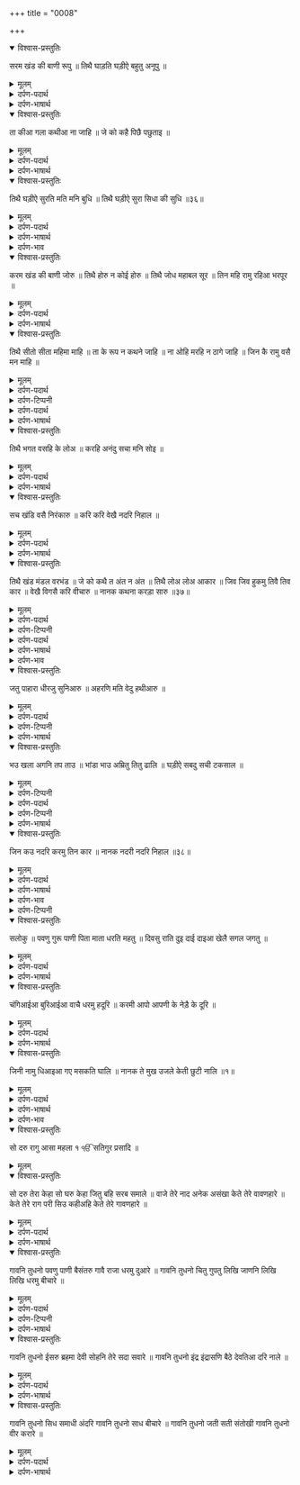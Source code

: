 +++
title = "0008"

+++
<details open><summary>विश्वास-प्रस्तुतिः</summary>

सरम खंड की बाणी रूपु ॥ तिथै घाड़ति घड़ीऐ बहुतु अनूपु ॥
</details>

<details><summary>मूलम्</summary>

सरम खंड की बाणी रूपु ॥ तिथै घाड़ति घड़ीऐ बहुतु अनूपु ॥
</details>

<details><summary>दर्पण-पदार्थ</summary>

पद्अर्थ: सरम = श्रम, उद्यम, मेहनत। सरम खण्ड की = उद्यम अवस्था में। बाणी = बनावट। रूप = सुंदरता। तिथै = इस मेहनत वाली अवस्था में। बहुत अनूप = (मन) बहुत सुंदर।
</details>

<details><summary>दर्पण-भाषार्थ</summary>

अर्थ: श्रम अवस्था की बनावट सुंदरता है (भाव, इस अवस्था में आ के मन दिनों दिन खूबसूरत बनना शुरू हो जाता है)। इस अवस्था में (नई) घाढ़त के कारण मन बहुत सुंदर घढ़ा जाता है।
</details>

<details open><summary>विश्वास-प्रस्तुतिः</summary>

ता कीआ गला कथीआ ना जाहि ॥ जे को कहै पिछै पछुताइ ॥
</details>

<details><summary>मूलम्</summary>

ता कीआ गला कथीआ ना जाहि ॥ जे को कहै पिछै पछुताइ ॥
</details>

<details><summary>दर्पण-पदार्थ</summary>

पद्अर्थ: ता कीआ = उस अवस्था की। कथीआ न जाहि = कही नहीं जा सकतीं। को = कोई मनुष्य। कहै = कहे, ब्यान करे। पिछै = बताने के बाद। पछुताइ = पछताए, पछताता है (क्योंकि वह ब्यान करने से अस्मर्थ रहता है)।
</details>

<details><summary>दर्पण-भाषार्थ</summary>

अर्थ: उस अवस्था की बातें ब्यान नहीं की जा सकतीं। यदि कोई मनुष्य बयान करता है, तो बाद में पछताता है (क्योंकि वह बयान करने से अस्मर्थ रहता है)।
</details>

<details open><summary>विश्वास-प्रस्तुतिः</summary>

तिथै घड़ीऐ सुरति मति मनि बुधि ॥ तिथै घड़ीऐ सुरा सिधा की सुधि ॥३६॥
</details>

<details><summary>मूलम्</summary>

तिथै घड़ीऐ सुरति मति मनि बुधि ॥ तिथै घड़ीऐ सुरा सिधा की सुधि ॥३६॥
</details>

<details><summary>दर्पण-पदार्थ</summary>

पद्अर्थ: तिथै = उस श्रम खण्ड में। घड़ीऐ = घड़ी जाती है। मनि बुधि = मन में जागृति। सुरा की सुधि = देवताओं जैसी सूझ। सिधा की सुधि = सिद्धों वाली समझ।
</details>

<details><summary>दर्पण-भाषार्थ</summary>

अर्थ: उस मेहनत वाली अवस्था में मनुष्य की तवज्जो और मति घढ़ी जाती है, (भाव, श्रुति और मति ऊँची हो जाती है) और मन में जागृति पैदा हो जाती है। श्रम खण्ड में देवताओं और सिद्धों वाली बुद्धि (मनुष्य के भीतर) बन जाती है।36।
</details>

<details><summary>दर्पण-भाव</summary>

भाव: ज्ञान अवस्था की बरकत सेज्यों ज्यों सारा जगत एक सांझा परिवार दिखाई देने लगता है, जीव खलकत की सेवा की मेहनत (श्रम) की बीड़ा सिर पे उठाता है, मन की पहली तंगदिली हट के विशालता व उदारता की घाड़त में मन नए सिरे से सुंदर सा घड़ा जाता है, मन में एक नई जागृति आती है, अक़्ल ऊँची होने लगती है।36।
</details>

<details open><summary>विश्वास-प्रस्तुतिः</summary>

करम खंड की बाणी जोरु ॥ तिथै होरु न कोई होरु ॥
तिथै जोध महाबल सूर ॥ तिन महि रामु रहिआ भरपूर ॥
</details>

<details><summary>मूलम्</summary>

करम खंड की बाणी जोरु ॥ तिथै होरु न कोई होरु ॥
तिथै जोध महाबल सूर ॥ तिन महि रामु रहिआ भरपूर ॥
</details>

<details><summary>दर्पण-पदार्थ</summary>

पद्अर्थ: करम = बख्शिश। बाणी = बनावट। जोरु = बल, ताकत। होरु = अकाल-पुरख के बिना कोई दूसरा। होरु न कोई होरु = अकाल-पुरख के बिना दूसरा बिल्कुल ही कोई नहीं है। जोध = योद्धे। महाबल = बड़े बल वाले। सूर = सूरमे। तिन महि = उन में। रामु = अकाल-पुरख। रहिआ भरपूर = नाको नाक भरा हुआ है, रोम रोम में बस रहा है।
</details>

<details><summary>दर्पण-भाषार्थ</summary>

अर्थ: बख्शिश, रहिमत वाली अवस्था की बनावट बल है, (भाव, जब मनुष्य पर अकाल-पुरख की मेहर की नज़र होती है, तो उसके अंदर ऐसा बल पैदा होता है कि विषय-विकार उस पर अपना प्रभाव नहीं डाल सकते), क्योंकि उस अवस्था में (मनुष्य के अंदर) अकाल-पुरख के बिना और कोई दूसरा बिल्कुल नहीं रहता। उस अवस्था में (जो मनुष्य हैं वह) योद्धे, महांबली व सूरमें हैं, उन के रोम रोम में अकाल-पुरख बस रहा है।
</details>

<details open><summary>विश्वास-प्रस्तुतिः</summary>

तिथै सीतो सीता महिमा माहि ॥ ता के रूप न कथने जाहि ॥
ना ओहि मरहि न ठागे जाहि ॥ जिन कै रामु वसै मन माहि ॥
</details>

<details><summary>मूलम्</summary>

तिथै सीतो सीता महिमा माहि ॥ ता के रूप न कथने जाहि ॥
ना ओहि मरहि न ठागे जाहि ॥ जिन कै रामु वसै मन माहि ॥
</details>

<details><summary>दर्पण-पदार्थ</summary>

पद्अर्थ: सीतो सीता = पूर्ण तौर पर सिला हुआ।
</details>

<details><summary>दर्पण-टिप्पनी</summary>

(नोट: यहां एक ही शब्द ‘सीता’ दूसरी बार प्रयोग किया गया है। इसी तरह इस ख्याल पे खास ज्यादा जार दिया गया है। एसे ही वाक्यांश और भी हैं, जैसे:  
नानकु अंतु न अंतु।    {पउड़ी ३५}  
तिथै होरु न कोई होरु।    {पउड़ी ३७}  
जे को कथै त अंत न अंत।  {पउड़ी ३७})
</details>

<details><summary>दर्पण-पदार्थ</summary>

महिमा = (अकाल-पुरख की) महिमा, वडियाई। माहि = बीच में। ता के = उन मनुष्यों के। रूप = सुंदर रूप। न कथने जाहि = कथन नहीं किए जा सकते। ओहि = वे लोग। ना मरहि = आत्मिक मौत नहीं मरते। ना ठागै जाहि = ना ही ठगे जा सकते है (माया उन को ठग नहीं सकती)।
</details>

<details><summary>दर्पण-भाषार्थ</summary>

अर्थ: उस (बख्शिश) अवस्था में पहुँचे हुए मनुष्य का मन पूरी तरह से अकाल-पुरख की वडिआईमें परोया रहता है, (उनके शरीर ऐसे कंचन सी चमक वाले हो जाते हैं कि) उनके सुंदर रूप का वर्णननहीं किया जा सकता। (उनके मुख पर नूर ही नूर लिशकारे मारता है)। (इस अवस्था में) मन में अकाल-पुरख बसता है, वे आत्मिक मौत नहीं मरतेऔर माया उनको ठग नहीं सकती।
</details>

<details open><summary>विश्वास-प्रस्तुतिः</summary>

तिथै भगत वसहि के लोअ ॥ करहि अनंदु सचा मनि सोइ ॥
</details>

<details><summary>मूलम्</summary>

तिथै भगत वसहि के लोअ ॥ करहि अनंदु सचा मनि सोइ ॥
</details>

<details><summary>दर्पण-पदार्थ</summary>

पद्अर्थ: वसहि = बसते हैं। लोअ = लोक, भवन। के लोअ = कई भवनों के (देखें पउड़ी 34 में ‘के रंग’)। करहि अनंदु = आनन्द करते हैं, सदा खुश रहते हैं। सचा सोइ = वह सच्चा हरि। मनि = (उनके) मन में है।
</details>

<details><summary>दर्पण-भाषार्थ</summary>

अर्थ: उस अवस्था में कई भवनों के भक्तजन बसते हैं, जो सदा प्रसन्न रहते हैं, (क्योंकि) वह सच्चा अकाल पुरख उनके मन में (मौजूद) है।
</details>

<details open><summary>विश्वास-प्रस्तुतिः</summary>

सच खंडि वसै निरंकारु ॥ करि करि वेखै नदरि निहाल ॥
</details>

<details><summary>मूलम्</summary>

सच खंडि वसै निरंकारु ॥ करि करि वेखै नदरि निहाल ॥
</details>

<details><summary>दर्पण-पदार्थ</summary>

पद्अर्थ: सचि = सच में। सचि खंडि = सचखण्ड में। करि करि = सृष्टि रच के। नदरि निहाल = निहाल करने वाली नजर से। वेखै = देखता है, संभाल करता है।
</details>

<details><summary>दर्पण-भाषार्थ</summary>

अर्थ: सच खंड में (भाव, अकाल-पुरख के साथ एकरूप होने वाली अवस्था में) मनुष्य के अंदर वह अकाल-पुरख खुद ही बसता है, जो सृष्टि को रच रच के मेहर की नजर से उसकी संभाल करता है।
</details>

<details open><summary>विश्वास-प्रस्तुतिः</summary>

तिथै खंड मंडल वरभंड ॥ जे को कथै त अंत न अंत ॥
तिथै लोअ लोअ आकार ॥ जिव जिव हुकमु तिवै तिव कार ॥
वेखै विगसै करि वीचारु ॥ नानक कथना करड़ा सारु ॥३७॥
</details>

<details><summary>मूलम्</summary>

तिथै खंड मंडल वरभंड ॥ जे को कथै त अंत न अंत ॥
तिथै लोअ लोअ आकार ॥ जिव जिव हुकमु तिवै तिव कार ॥
वेखै विगसै करि वीचारु ॥ नानक कथना करड़ा सारु ॥३७॥
</details>

<details><summary>दर्पण-पदार्थ</summary>

पद्अर्थ: वरभंड = ब्रह्मिण्ड। को = कोई मनुष्य। कथै = बताने लगे, बयान करे। त अंत न अंत = इन खण्डों मण्डलों तथा ब्रह्मिण्डों के अंत नहीं पाये जा सकते। लोअ लोअ = कई लोक, कई भवन। विगसै = विगसता है, खुश होता है। करि वीचारु = वीचार करके। कथना = कथन करना, बयान करना। सारु = इस शब्द को समझने के लिए उदाहरण के तौर पे नीचे लिखे प्रमाण दिए जा रहे हैं:
</details>

<details><summary>दर्पण-टिप्पनी</summary>

• पहिरा अगनि हिवै घरु बाधा भोजन सारु कराई।१। (पउड़ी१९,माझ की वार)  
• तूँ सागरो रतनागरो हउ सार न जाणा तेरी राम। (सूही छंत महला ५)  
लाहा भगति सु सारु गुरमुखि पाईऐ।      (माझ की वार पउड़ी १५)  
धनु वडभागी नानका, जिन गुरमुखि हरि रसु सारि।१। (कानड़े की वार)  
इन ऊपर दिए प्रमाणों का निर्णय इस प्रकार है:  
‘सारु’ संज्ञा है, पुलिंग व स्त्रीलिंग।  
‘सारु’ पुलिंग का अर्थ है: ‘लोहा’ या ‘तत्व’  
‘सार’ स्त्रीलिंग का अर्थ है: ‘सूझ, खबर’।  
जैसे प्रमाण नं: 1 और 2 में।  
‘सार’ विशेषण है, जैसे प्रमाण नं: 3 में, यहाँ इसका अर्थ है: ‘श्रेष्ठ’।  
‘सारि’ क्रिया है, जिस का अर्थ है: ‘खबर लेनी’, ‘याद करना’। जैसे प्रमाण नं: 4 में।
</details>

<details><summary>दर्पण-पदार्थ</summary>

सारु = लोहा। करड़ा सारु = सख्त जैसे लोहा है।
</details>

<details><summary>दर्पण-भाषार्थ</summary>

अर्थ: उस अवस्था में (भाव, अकाल-पुरख के साथ एकरूप होने वाली अवस्था में) मनुष्य को बेअंत खण्ड, मण्डल व बेअंत ब्रह्मिण्ड (दिखाई देते हैं, इतने बेअंत कि) यदि कोई मनुष्य उनका कथन करने लगे, तो उसकी कमी नहीं पड़ सकती,कभी ना खत्म होने वाला सिलसिला। उस अवस्था में बेअंत भवन तथा आकार दिखाई देते हैं (जिस सभी में) उसी तरह कार-व्यवहार चल रहा है जिस तरह अकाल-पुरख का हुक्म होता है (भाव, इस अवस्था में पहुँच के मनुष्य को हर जगह अकाल-पुरख की रजा वर्तती दिखती है)। (उसको प्रत्यक्ष दिखाई देता है कि) अकाल-पुरख विचार करके (सभ जीवों की) संभाल करता है और खुश होता है। हे नानक! इस अवस्था का कथन करना बहुत मुश्किल है (भाव, ये अवस्था बयान नहीं हो सकती, अनुभव ही की जा सकती है बस!)।37।
</details>

<details><summary>दर्पण-भाव</summary>

भाव: परमात्मा के साथ एक-रूप हो चुकने वाली आत्मिक अवस्था में पहुँचे जीव के ऊपर प्रमात्मा की रहिमत का दरवाजा खुलता है, उसको सब अपने ही अपने नजर आते हैं, हर तरफ प्रभु ही नज़र आता है। ऐसे मनुष्य की तवज्जो हमेशा प्रभु की महिमा में जुड़ी रहती है। अब माया इसे ठग नहीं सकती। आत्मा बलवान हो जाती है, प्रभु से दूरी पैदा नहीं हो सकती। अब उसे प्रत्यक्ष प्रतीत होने लगता है कि बेअंत कुदरत रच के ईश्वर सभी को अपनी मर्जी से चला रहा है, तथा सब पे मिहर की नज़र कर रहा है।37।
</details>

<details open><summary>विश्वास-प्रस्तुतिः</summary>

जतु पाहारा धीरजु सुनिआरु ॥ अहरणि मति वेदु हथीआरु ॥
</details>

<details><summary>मूलम्</summary>

जतु पाहारा धीरजु सुनिआरु ॥ अहरणि मति वेदु हथीआरु ॥
</details>

<details><summary>दर्पण-पदार्थ</summary>

पद्अर्थ: जतु = अपनी शारीरिक इन्द्रियों को विकारों से रोक के रखना। पाहारा = सुनियारे की दुकान। सुनिआरु = सोनार। अहिरण = सोना ढालने वाला आधार। मति = अक्ल, बुद्धि। वेदु = ज्ञान। हथिआर = हथौड़ा।
</details>

<details><summary>दर्पण-टिप्पनी</summary>

नोट: शब्द ‘वेद’ नीचे लिखी तुकों में जपुजी साहिब में प्रयोग में आया है:  
गुरमुखि नादं, गुरमुखि वेदं, गुरमुखि रहिआ समाई।   (पउड़ी ५)  
सुणिऐ सासत सिंम्रिति वेद।           (पउड़ी ९)  
असंख गरंथ मुखि वेद पाठ।           (पउड़ी (१७)  
ओड़क ओड़क भालि थके, वेद कहनि इक वात।     (पउड़ी २२)  
आखहि वेद पाठ पुराण।             (पउड़ी २६)  
गावनि पंडित पढ़नि रखीसर, जुग जुग वेदा नाले।   (पउड़ी २७)  
पउड़ी नं 5 वाली तुक के बिना बाकी सब पउड़ियों में शब्द ‘वेद’ बहुवचन में है और हिन्दू मत की धर्म पुस्तकों ‘वेदों’ की ओर इशारा है। पर पउड़ी नं: 5 में ‘वेदं’ एकवचन है और अर्थ है: ‘ज्ञान’। पर ये जरूरी नहीं है कि जहाँ जहाँ शब्द ‘वेद’ एकवचन में आया है, वहाँ उसके अर्थ ‘ज्ञान’ ही हों। बहुत शब्द ऐसे हैं, जहाँ ‘वेद’ एकवचन होते हुए भी हिन्दू मत की धर्म पुस्तक वेद ही है। पर प्रकरण को विचारना भी जरूरी है।  
इस पउड़ी में ‘जतु’, ‘धीरज’, ‘मति’, ‘भउ’, ‘तपताउ’, और ‘भाउ’ भाव-वाचक शब्द आए हैं, इस वास्ते शब्द ‘वेद’ भी उनके साथ मिलता जुलता (‘ज्ञान’ अर्थ) भाव-वाचक ही हो सकता है।
</details>

<details><summary>दर्पण-भाषार्थ</summary>

अर्थ: (यदि) जत-रूप दुकान (हो), धैर्य सोनार बने, मनुष्य की अपनी बुद्धि अहिरण हो, (उस मति अहिरण पर) ज्ञान का हथौड़ा (चोट करे)।
</details>

<details open><summary>विश्वास-प्रस्तुतिः</summary>

भउ खला अगनि तप ताउ ॥
भांडा भाउ अम्रितु तितु ढालि ॥ घड़ीऐ सबदु सची टकसाल ॥
</details>

<details><summary>मूलम्</summary>

भउ खला अगनि तप ताउ ॥
भांडा भाउ अम्रितु तितु ढालि ॥ घड़ीऐ सबदु सची टकसाल ॥
</details>

<details><summary>दर्पण-टिप्पनी</summary>

भउ: ‘भउ’ शब्द को यहाँ ध्यान से विचारने की जरूरत है।  
‘जपुजी’ साहिब में ये शब्द दो बार आया है, मूलमंत्र में ‘निरभउ’ और पउड़ी नं: 38 में ‘भउ’।  
संस्कृत का शब्द ‘भय’ है। पर सत्गुरू जी इसको ‘भउ’ लिखते हैं। आर्या समाज जैसी पढ़ी-लिखी श्रेणी के मुखी स्वामी दयानंद इस भउ शब्द को सामने रख के, अपनी विद्या के आधार पे, गुरु नानक साहिब को अनपढ़ लिख गए हैं। संस्कृत विद्या की जानकारी के आधार पर वे लिखते हैं कि गुरु नानक साहिब अगर संस्कृत जानते होते तो ‘भय’ को ‘भउ’ ना लिखते।  
इस पुस्तक का इस विषय के साथ कोई संबंध नहीं कि गुरु नानक साहिब की संस्कृत विद्या का सबूत दिया जाए, क्योंकि इस बात की तो जरूरत ही नहीं थी कि गुरु नानक साहिब अपने समय के जीवों को संस्कृत बोली में उपदेश देते या संस्कृत की धार्मिक पुस्तकों का उपदेश दृढ़ करवाते। अकाल-पुरख की ओर से वे जो संदेश ले के आए थे, वह उन्होंने उस बोली में सुनाना था और सुनाया, जो इस समय इस देश के लोगों में प्रचलित थी।  
बोली हमेशा बदलती आई है। वेदों की संस्कृत बदल के और हो गई। संस्कृत बदल के प्राकृत बन गई। प्राकृत से पंजाबी बनती गई। गुरु नानक साहिब के समय की पंजाबी भी अब ना रही, बदल गई है। इस वास्ते स्वामी दयानंद गुरु नानक साहिब की शान में दुखदाई शब्द लिखने की जगह अगर ये देखते कि देश की बोली उस समय कौन सी थी तो यह भूल ना करते।  
संस्कृत, प्राकृत और पंजाबी के शब्दों की खोज के आधार पे बेअंत शब्द पेश किए जा सकते हैं, जहाँ ये प्रत्यक्ष रूप से साबित हो जाता हैकि कैसे संस्कृत शब्द बदल कर पंजाबी में नया रूप धारण करते गए।  
नोट: इस विचार को विस्थार से समझने के लिए पढ़िए मेरी पुस्तक “गुरबाणी के इतिहास बारे” के पन्ना 43 से 61 तक।
</details>

<details><summary>दर्पण-पदार्थ</summary>

पद्अर्थ: भउ = अकाल-पुरख का डर। खला = खलां, धौंकनी, फूकनी (जिससे सोनारे फूक मार के आग सुलगाते हैं)। भाउ = प्रेम। अंम्रितु = अमृत: अकाल-पुरख का अमर करने वाला नाम। तितु = उस बरतन में। घढ़ीऐ = घढ़ा जाता है। घढ़ीऐ शबद = शब्द ढाला जाता है। सची टकसाल = ऊपर वर्णित सच्ची टकसाल में।
</details>

<details><summary>दर्पण-टिप्पनी</summary>

नोट: जत, धीरज (धैर्य), मति, ज्ञान, भय (भउ), तपताउ और भाउ (भाव, भावना) की मिश्रित सच्ची टकसाल में गुर-शब्द की मोहर घढ़ी जाती है, (भाव, जिस ऊँची आत्मिक अवस्था में कोई शब्द गुरु जी ने उचारा है, सिख को भी वह शब्द उसी अवस्था में ले पहुँचता है), (झूठ की दीवार तोड़ देता है) यदि जत धीरज आदि वाला जीवन बन जाएं टकसाल; वह जगह जहाँ सरकारी रुपए सिक्के घढ़े जाते हैं।
</details>

<details><summary>दर्पण-भाषार्थ</summary>

अर्थ: (यदि) अकाल-पुरख का डर धौंकनी (हो), मेहनत आग (हो), प्रेम कुठाली हो, तो (हे भाई!) उस (कुठाली) में अकाल-पुरख का अमृत साथ गलाओ, (क्योंकि ऐसी ही) सच्ची टकसाल में (गुरु का) शब्द घढ़ा जा सकता है।
</details>

<details open><summary>विश्वास-प्रस्तुतिः</summary>

जिन कउ नदरि करमु तिन कार ॥ नानक नदरी नदरि निहाल ॥३८॥
</details>

<details><summary>मूलम्</summary>

जिन कउ नदरि करमु तिन कार ॥ नानक नदरी नदरि निहाल ॥३८॥
</details>

<details><summary>दर्पण-पदार्थ</summary>

पद्अर्थ: जिन कउ = जो मनुष्यों पर। नदरि = मेहर की नज़र। करमु = बख्शिश। तिन कार = उन मनुष्यों की ही ये कार (कार्यशैली/कार्य-व्यवहार) है (भाव, वे मनुष्य जो ऊपर बताई गई टकसाल तैयार करके शब्द की घाढ़त घढ़ते हैं)। निहाल = प्रसन्न, खुश, आनन्द। नदरी = मिहर की नजर करने वाला प्रभु।
</details>

<details><summary>दर्पण-भाषार्थ</summary>

अर्थ: ये कार्य-व्यवहार उन्हीं मनुष्यों का ही है, जिस पे मेहर की नजर होती है। हे नानक! वे मनुष्य अकाल-पुरख की कृपा-दृष्टि से निहाल हो जाते हैं।38
</details>

<details><summary>दर्पण-भाव</summary>

भाव: पर ऐसी उच्च आत्मिक अवस्था तभी बन सकती है जब आचरण पवित्र हो, दूसरों के आक्रामक रुख को बर्दाश्त करने का हौसला हो, ऊँची व विशाल समझ हो, प्रभु का भय हृदय में बना रहे, सेवा की मेहनत कमाई की जाए, ख़ालक व ख़लक का प्यार दिल में हो। ये जत, धैर्य, मति, ज्ञान, भय, मेहनत और प्रेम के गुणएक सच्ची टकसाल है जिसमें गुर-शब्द की मोहर घढ़ी जाती है (भाव, जिस ऊँची आत्मिक अवस्था में कोई शब्द सत्गुरू जी ने उचारा है, ऊपर बताए जीवन-शैली वाले सिख को भी वह शब्द उसी आत्मिक अवस्था में ले पहुँचता है)।38।
</details>

<details><summary>दर्पण-टिप्पनी</summary>

नोट: वाणी ‘जपु’ की कुल 38 पउड़ियां हैं, जो यहाँ समाप्त हुई हैं। पहले श्लाक में मंगलाचरण के तौर पर सत्गुरू जी ने अपने ईष्ट का स्वरूप बयान किया था। अगले आखिरी श्लोक में सारी वाणी ‘जपु’ का सिद्धांत बताया है।
</details>

<details open><summary>विश्वास-प्रस्तुतिः</summary>

सलोकु ॥
पवणु गुरू पाणी पिता माता धरति महतु ॥
दिवसु राति दुइ दाई दाइआ खेलै सगल जगतु ॥
</details>

<details><summary>मूलम्</summary>

सलोकु ॥
पवणु गुरू पाणी पिता माता धरति महतु ॥
दिवसु राति दुइ दाई दाइआ खेलै सगल जगतु ॥
</details>

<details><summary>दर्पण-पदार्थ</summary>

पद्अर्थ: पवणु = हवा, स्वास, प्राण। महतु = बड़ी, विशाल। दिवसु = दिन। दुइ = दोनों। दिवसु दाइआ = दिन खिलावा है। राति दाई = रात खिलावी है। सगल = सारा।
</details>

<details><summary>दर्पण-भाषार्थ</summary>

अर्थ: प्राण (शरीर में इस प्रकार हैं जैसे) गुरु (जीवों की आत्मा के लिए) है। पानी (सभी जीवों का) पिता है और धरती (सबकी) बड़ी माँ है। दिन और रात दोनों खेल खिलाने वाला और खिलाने वाली हैं, सारा संसार खेल रहा है (भाव, संसार के सारे जीव रात को सोने में और दिन के कार्य-व्यवहार में परखे जा रहे हैं)
</details>

<details open><summary>विश्वास-प्रस्तुतिः</summary>

चंगिआईआ बुरिआईआ वाचै धरमु हदूरि ॥
करमी आपो आपणी के नेड़ै के दूरि ॥
</details>

<details><summary>मूलम्</summary>

चंगिआईआ बुरिआईआ वाचै धरमु हदूरि ॥
करमी आपो आपणी के नेड़ै के दूरि ॥
</details>

<details><summary>दर्पण-पदार्थ</summary>

पद्अर्थ: वाचै = परखता है, लिखे हुए को पढ़ता है। हदूरि = अकाल-पुरख की हजूरी में, अकाल-पुरख के दर पर। करमी = कर्मों अनुसार। के = कई जीव। नेड़ै = अकाल-पुरख के नज़दीक।
</details>

<details><summary>दर्पण-भाषार्थ</summary>

अर्थ: धर्मराज अकाल पुरख की हज़ूरी में (जीवों के किये हुए) सही कामों को विचारता है। अपने-अपने (इन किए हुये) कर्मों के अनुसार कई जीव अकाल-पुरख के नज़दीक हो जाते हैं और कई अकाल-पुरख से दूर रह जाते हैं।
</details>

<details open><summary>विश्वास-प्रस्तुतिः</summary>

जिनी नामु धिआइआ गए मसकति घालि ॥
नानक ते मुख उजले केती छुटी नालि ॥१॥
</details>

<details><summary>मूलम्</summary>

जिनी नामु धिआइआ गए मसकति घालि ॥
नानक ते मुख उजले केती छुटी नालि ॥१॥
</details>

<details><summary>दर्पण-पदार्थ</summary>

पद्अर्थ: जिनी = जो मनुष्यों ने। ते = वे मनुष्य। धिआइआ = ध्यान किया है, स्मरण किया है। मसकति = मुशक्कत, मेहनत। घालि = सफल करके। मुख उजले = उज्जवल चेहरे वाले। केती = कई जीव। छुटी = मुक्त हो गई, माया के बंधनों से रहित हो गई। नालि = उन (गुरमुखों) की संगत में।
</details>

<details><summary>दर्पण-भाषार्थ</summary>

अर्थ: हे नानक! जो मनुष्यों ने अकाल-पुरख का नाम स्मरण किया है, वे अपनी मेहनत सफल कर गये हैं। (अकाल-पुरख के दर पर) वे उज्जवल मुख वाले हैं और (और भी) कई जीव, उनकी संगत में (रह के) (‘कूड़ की पालि’ गिरा के माया के बंधनों से) आज़ाद हो गए हैं।1।
</details>

<details><summary>दर्पण-भाव</summary>

भाव: यह जगत एक रंग-भूमि है, जिस में जीव खिलाड़ी अपना अपना खेल खेल रहे हैं। हर एक जीव के खेल की परख पड़ताल बड़े ध्यान से की जा रही है। जो सिर्फ माया की खेल ही खेल गए, वो प्रभु से दूरी बनाते गए। पर जिन्होंने नाम जपने की खेल खेली, वे अपनी मेहनत सफल कर गये तथा और भी कई जीवों को इस सच्चे मार्ग पर डालते हुए स्वयं भी ईश्वर की हज़ूरी में सुर्ख़-रू हुए।
</details>

<details open><summary>विश्वास-प्रस्तुतिः</summary>

सो दरु रागु आसा महला १
ੴ सतिगुर प्रसादि ॥
</details>

<details><summary>मूलम्</summary>

सो दरु रागु आसा महला १
ੴ सतिगुर प्रसादि ॥
</details>

<details open><summary>विश्वास-प्रस्तुतिः</summary>

सो दरु तेरा केहा सो घरु केहा जितु बहि सरब समाले ॥
वाजे तेरे नाद अनेक असंखा केते तेरे वावणहारे ॥
केते तेरे राग परी सिउ कहीअहि केते तेरे गावणहारे ॥
</details>

<details><summary>मूलम्</summary>

सो दरु तेरा केहा सो घरु केहा जितु बहि सरब समाले ॥
वाजे तेरे नाद अनेक असंखा केते तेरे वावणहारे ॥
केते तेरे राग परी सिउ कहीअहि केते तेरे गावणहारे ॥
</details>

<details><summary>दर्पण-पदार्थ</summary>

पद्अर्थ: केहा = कैसा? , आश्चर्य भरा। दरु = दरवाजा। जितु = जहाँ। बहि = बैठ के। सरब = सारे जीवों को। समाले = तूने संभाल की है, तू संभाल कर रहा है। नाद = आवाजें, शब्द, राग। वावणहारे = बजाने वाले। परी = राग परी, रागनियां। सिउ = समेत। परी सिउ = रागनियों समेत। कहिअहि = कहे जाते हैं।
</details>

<details><summary>दर्पण-भाषार्थ</summary>

अर्थ: (हे प्रभु!) तेरा वह घर और (उस घर का) वह दरवाजा बड़ा ही आश्चर्य भरा है जहाँ बैठ के तू सारे जीवों की संभाल कर रहा है। (तेरी इस रची हुई कुदरत में) अनेक और अनगिनत वाजे (संगीत-यंत्र) और राग हैं; बेअंत ही जीव (इन बाजों को) बजाने वाले हैं। रागनियों समेत बेअंत ही रागों के नाम लिए जाते हैं। अनेक ही जीव (इन राग रागनियों के द्वारा तुझे) गाने वाले हैं (तेरी तारीफ के गीत गा रहे हैं)।
</details>

<details open><summary>विश्वास-प्रस्तुतिः</summary>

गावनि तुधनो पवणु पाणी बैसंतरु गावै राजा धरमु दुआरे ॥
गावनि तुधनो चितु गुपतु लिखि जाणनि लिखि लिखि धरमु बीचारे ॥
</details>

<details><summary>मूलम्</summary>

गावनि तुधनो पवणु पाणी बैसंतरु गावै राजा धरमु दुआरे ॥
गावनि तुधनो चितु गुपतु लिखि जाणनि लिखि लिखि धरमु बीचारे ॥
</details>

<details><summary>दर्पण-पदार्थ</summary>

पद्अर्थ: गावनि = गाते हैं। तुध नो = तुझे। बैसंतरु = आग। गावै = गाता है। राजा धरमु = धर्मराज। दुआरे = तेरे दर पे (हे निरंकार!)। चितु गुपतु = प्राचीन हिन्दू ख्याल चला आ रहा है कि ये दोनों व्यक्ति चित्र और गुप्त सारे जीवों के किए हुए अच्छे-बुरे कर्मों का लेखा लिखते रहते हैं। लिखि जाणहि = लिखना जानते हैं। धरमु = धर्म राज। लिखि लिखि = लिख लिख के, अर्थात, जो कुछ वह चित्रगुप्त लिखते रहते हैं।
</details>

<details><summary>दर्पण-टिप्पनी</summary>

नोट: ‘गावै’ एकवचन है, ‘गावनि’ बहुवचन।
</details>

<details><summary>दर्पण-भाषार्थ</summary>

अर्थ: (हे निरंकार!) पवन, पानी, अग्नि (आदि तत्व) तेरा गुण गान कर रहे हैं (तेरी मर्जी में चल रहे हैं)। धर्मराज तेरे दर पे (खड़ा होकर) तेरी स्तुति कर रहा है। वह चित्रगुप्त भी जो (जीवों के अच्छे-बुरे कर्मों के लेखे) लिखने जानते हैं और जिनके लिखे हुए को धर्मराज विचारता है, तेरी महानताओं का गुणगान कर रहे हैं।
</details>

<details open><summary>विश्वास-प्रस्तुतिः</summary>

गावनि तुधनो ईसरु ब्रहमा देवी सोहनि तेरे सदा सवारे ॥
गावनि तुधनो इंद्र इंद्रासणि बैठे देवतिआ दरि नाले ॥
</details>

<details><summary>मूलम्</summary>

गावनि तुधनो ईसरु ब्रहमा देवी सोहनि तेरे सदा सवारे ॥
गावनि तुधनो इंद्र इंद्रासणि बैठे देवतिआ दरि नाले ॥
</details>

<details><summary>दर्पण-पदार्थ</summary>

पद्अर्थ: ईसरु = शिव। बरमा = ब्रह्मा। देवी = देवियां। सोहनि = सुशोभित होते हैं, सुंदर लगते हैं। सवारे = तेरे द्वारा सवाँरे हुए। इंद = इंद्र देवते। इदासणि = (इंद-आसणि) इंद्र के आसन पर। देवतिआं नाले = देवताओं के समेत।
</details>

<details><summary>दर्पण-भाषार्थ</summary>

अर्थ: (हे अकाल पुरख!) अनेक देवियां, शिव व ब्रह्मा, जो तेरे संवारे हुए हैं सदा (तेरे दर पे) शोभायमान होकर तुझे गा रहे हैं (तेरे गुण गा रहे हैं)। कई इंद्र देवते अपने तख्त पे बिराजमान देवताओं समेत तुझे गा रहे हैं (तेरी महिमा के गीत गा रहे हैं)।
</details>

<details open><summary>विश्वास-प्रस्तुतिः</summary>

गावनि तुधनो सिध समाधी अंदरि गावनि तुधनो साध बीचारे ॥
गावनि तुधनो जती सती संतोखी गावनि तुधनो वीर करारे ॥
</details>

<details><summary>मूलम्</summary>

गावनि तुधनो सिध समाधी अंदरि गावनि तुधनो साध बीचारे ॥
गावनि तुधनो जती सती संतोखी गावनि तुधनो वीर करारे ॥
</details>

<details><summary>दर्पण-पदार्थ</summary>

पद्अर्थ: समाधी अंदरि = समाधि में लीन हो के। सिध = योग साधनाओं में लगे हुए योगी, वह व्यक्ति जो मनुष्य श्रेणी से ऊपर और देवताओं से नीचे। ये सिध पवित्रता के पुँज थे और आठों प्रकार की सिद्धियों के मालिक समझे जाते हैं। बिचारे = विचारि, विचार के। सती = दानी, दान करने वाले। वीर करारे = तगड़े शूरवीर।
</details>

<details><summary>दर्पण-भाषार्थ</summary>

अर्थ: (हे प्रभु!) सिद्ध लोग समाधियां लगा के तुझे गा रहे हैं। साधु जन (तेरे गुणों का) चिंतन कर कर के तुझे सालाह रहे हैं। जती, दानी और संतोषी पुरष भी तेरा गुणगान कर रहे हैं और (बेअंत) महाबली योद्धे तेरी ही वडिआईयां कर रहे हैं।
</details>